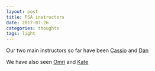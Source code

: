 ```yaml
---
layout: post
title: FSA instructors
date: 2017-07-26
categories: thoughts
tags: light
---
```


Our two main instructors so far have been [Cassio](https://twitter.com/cassiozen) and [Dan](https://twitter.com/danceoval?lang=en)

We have also seen [Omri](https://github.com/omriBernstein) and [Kate](https://www.linkedin.com/in/kateehumphrey/)
